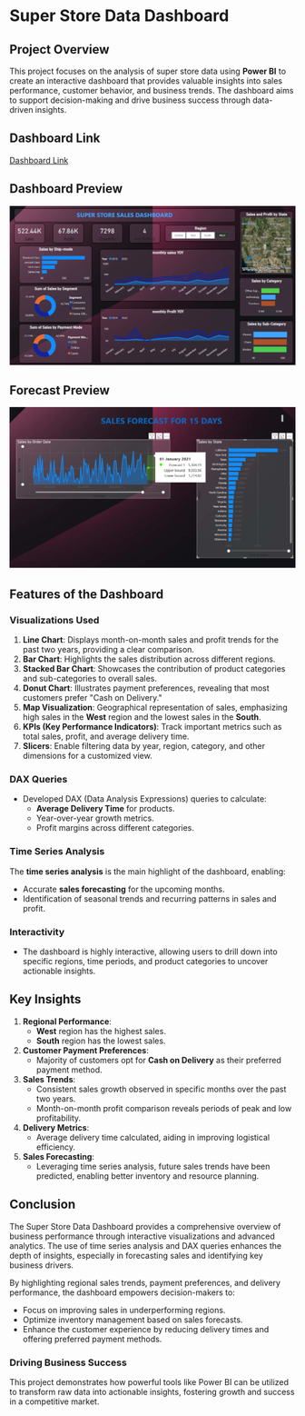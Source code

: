 
# Super Store Data Dashboard

## Project Overview

This project focuses on the analysis of super store data using **Power BI** to create an interactive dashboard that provides valuable insights into sales performance, customer behavior, and business trends. The dashboard aims to support decision-making and drive business success through data-driven insights.

## Dashboard Link
[Dashboard Link](https://app.powerbi.com/groups/me/reports/1154797e-81dd-4999-851f-2a28f6542caa/9c89a0330b53308ee2c9?experience=power-bi)

## Dashboard Preview
![Dashboard Preview](https://github.com/saahil06/Power-BI-SuperStore-Sales-Dashboard/blob/b541560df74c268880bbafc0346cc9e73cc03f9b/superstore%20analysis.png)

## Forecast Preview
![Forecast Preview](https://github.com/saahil06/Power-BI-SuperStore-Sales-Dashboard/blob/cf944bb1ba15fc77298105efd278fca2761e4420/sforecast.png)


## Features of the Dashboard

### Visualizations Used

1. **Line Chart**: Displays month-on-month sales and profit trends for the past two years, providing a clear comparison.
2. **Bar Chart**: Highlights the sales distribution across different regions.
3. **Stacked Bar Chart**: Showcases the contribution of product categories and sub-categories to overall sales.
4. **Donut Chart**: Illustrates payment preferences, revealing that most customers prefer "Cash on Delivery."
5. **Map Visualization**: Geographical representation of sales, emphasizing high sales in the **West** region and the lowest sales in the **South**.
6. **KPIs (Key Performance Indicators)**: Track important metrics such as total sales, profit, and average delivery time.
7. **Slicers**: Enable filtering data by year, region, category, and other dimensions for a customized view.

### DAX Queries

- Developed DAX (Data Analysis Expressions) queries to calculate:
  - **Average Delivery Time** for products.
  - Year-over-year growth metrics.
  - Profit margins across different categories.

### Time Series Analysis

The **time series analysis** is the main highlight of the dashboard, enabling:

- Accurate **sales forecasting** for the upcoming months.
- Identification of seasonal trends and recurring patterns in sales and profit.

### Interactivity

- The dashboard is highly interactive, allowing users to drill down into specific regions, time periods, and product categories to uncover actionable insights.

## Key Insights

1. **Regional Performance**:
   - **West** region has the highest sales.
   - **South** region has the lowest sales.
2. **Customer Payment Preferences**:
   - Majority of customers opt for **Cash on Delivery** as their preferred payment method.
3. **Sales Trends**:
   - Consistent sales growth observed in specific months over the past two years.
   - Month-on-month profit comparison reveals periods of peak and low profitability.
4. **Delivery Metrics**:
   - Average delivery time calculated, aiding in improving logistical efficiency.
5. **Sales Forecasting**:
   - Leveraging time series analysis, future sales trends have been predicted, enabling better inventory and resource planning.

## Conclusion

The Super Store Data Dashboard provides a comprehensive overview of business performance through interactive visualizations and advanced analytics. The use of time series analysis and DAX queries enhances the depth of insights, especially in forecasting sales and identifying key business drivers.

By highlighting regional sales trends, payment preferences, and delivery performance, the dashboard empowers decision-makers to:

- Focus on improving sales in underperforming regions.
- Optimize inventory management based on sales forecasts.
- Enhance the customer experience by reducing delivery times and offering preferred payment methods.

### Driving Business Success

This project demonstrates how powerful tools like Power BI can be utilized to transform raw data into actionable insights, fostering growth and success in a competitive market.


